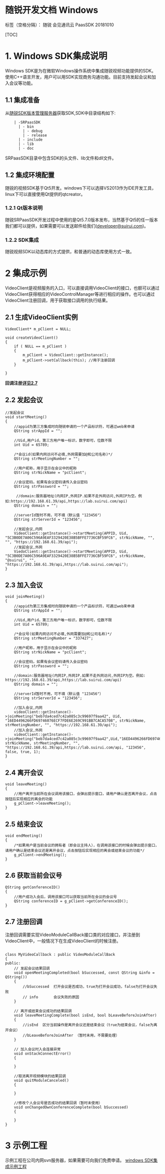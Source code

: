 ﻿# 随锐开发文档 Windows

标签（空格分隔）： 随锐 会见通讯云 PaasSDK 20181010

[TOC]

# 1. Windows SDK集成说明

Windows SDK是为在微软Windows操作系统中集成随锐视频功能提供的SDK。使用C++语言开发，用户可以用SDK实现商务沟通功能。目前支持发起会议和加入会议等功能。

## 1.1 集成准备
从[随锐SDK版本管理服务器](http://svn.suirui.com/svn/9-Install/06.SR-huijian/trunk/pc/SRPaasSDK)获取SDK,SDK中目录结构如下:

```
    | -SRPaasSDK
      | - bin
        | - debug
        | - release
      | - include
      | - lib
      | - doc
```
SRPaasSDK目录中包含SDK的头文件、lib文件和dll文件。

## 1.2 集成环境配置
随锐的视频SDK基于Qt5开发。windows下可以选择VS2013作为IDE开发工具，linux下可以直接使用Qt提供的qtcreator。

### 1.2.1 Qt版本说明
随锐SRPaasSDK开发过程中使用的是Qt5.7.0版本发布，当然基于Qt5的任一版本我们都可以提供，如果需要可以发送邮件给我们(developer@suirui.com)。

### 1.2.2 SDK集成
随锐视频SDK以动态库的方式提供，和普通的动态库使用方式一致。

# 2 集成示例
VideoClient是视频服务的入口，可以直接调用VideoClient的接口，也额可以通过VideoClient获得相应的VideoControlManager等进行相应的操作。也可以通过VideoClient注册回调，用于获取接口调用的执行结果。

## 2.1 生成VideoClient实例
```
VideoClient* m_pClient = NULL;

void createVideoClient()
{
	if ( NULL == m_pClient )
	{
	    m_pClient = VideoClient::getInstance();
	    m_pClient->setCallback(this); //用于注册回调
	}
	
}
```
**回调注册[详见2.7](#2.7)**

## 2.2 发起会议

```
//发起会议
void startMeeting()
{
	//appid为第三方集成时向随锐申请的一个产品标识符，可通过web来申请
	QString strAppId = "";
	
	//Uid,用户id，第三方用户唯一标识，数字即可，位数不限
	int Uid = 65789;
	
	/*会议id(如果内网访问不必填,外网需要加@和公司名称)*/
	QString strMeetingNumber = "";
	
	//用户昵称，用于显示在会议中的昵称
	QString strNickName = "pcClient";
	
	//会议密码，如果有会议密码请传入会议密码
	QString strPassword = "";
	
	 //domain:服务器地址(内网IP,外网IP.如果不走外网访问,外网IP为空。例如:https://192.168.61.39/api,https://lab.suirui.com/api)
	QString domain = "";
	
	//serverId暂时不用，可不填（默认值 "123456"）
	QString strServerId = "123456";
	
	//发起会议,内网
	VideoClient::getInstance()->startMeeting(APPID, Uid, "5C3B0DE7A06C596A9EAF3329420E38B5BFFE7736CBF59FC6", strNickName, "", "", "https://192.168.61.39/api");
	//发起会议,外网
	ViedoClient::getInstance()->startMeeting(APPID, Uid, "5C3B0DE7A06C596A9EAF3329420E38B5BFFE7736CBF59FC6", strNickName, "@suirui", "", "https://192.168.61.39/api,https://lab.suirui.com/api");
}
```
## 2.3 加入会议

```
void joinMeeting()
{
	//appid为第三方集成时向随锐申请的一个产品标识符，可通过web来申请
	QString strAppId = "";
	
	//Uid,用户id，第三方用户唯一标识，数字即可，位数不限
	int Uid = 65789;
	
	/*会议号(如果内网访问不必填,外网需要加@和公司名称)*/
	QString strMeetingNumber = "337427";
	
	//用户昵称，用于显示在会议中的昵称
	QString strNickName = "pcClient";
	
	//会议密码，如果有会议密码请传入会议密码
	QString strPassword = "";
	
	//domain:服务器地址(内网IP,外网IP.如果不走外网访问,外网IP为空。例如: https://192.168.61.39/api,https://lab.suirui.com/api)
	QString domain = "";
	
	//serverId暂时不用，可不填（默认值 "123456"）
	QString strServerId = "123456";
	
	//加入会议,内网
	videoClient::getInstance()->joinMeeting("beb7da4ced7c42a085c3c99697f9aa42", Uid, "16ED4496266FD69746076ECF7FDE6E269C991BB7CACA5708", strNickName, strMeetingNumber, "", "https://192.168.61.39/api");
	//加入会议,外网
	videoClient::getInstance()->joinMeeting("beb7da4ced7c42a085c3c99697f9aa42",Uid,"16ED4496266FD69746076ECF7FDE6E269C991BB7CACA5708", strNickName, strMeetingNumber, "", "https://192.168.61.39/api,https://lab.suirui.com/api, "123456", false, true, 1);
}
```
## 2.4 离开会议
```
void leaveMeeting()
{
    //用户离开当前所在会议调用该接口，会弹出提示窗口，请用户确认是否离开会议，点击按钮后实现相应的离会的功能
    g_pClient->leaveMeeting();
}
```

## 2.5 结束会议
```
void endMeeting()
{
    /*如果用户是当前会议的拥有者（即会议主持人），在调用该接口的时候会弹出提示窗口，请用户确认是结束会议还是离开会议，点击按钮后实现相应的离会或结束会议的功能*/
    g_pClient->endMeeting();
}
```
## 2.6 获取当前会议号

```
QString getConferenceID()
{
    //用户成功入会后，调用该接口可以获取当前所在会议的会议号
    QString conferenceID = g_pClient->getConferenceID();
}
```

## 2.7 <span id="2.7"></span>注册回调
注册回调需要实现VideoModuleCallBack接口类的对应接口，并注册到VideoClient中，一般情况下在生成VideoClient的时候注册。

```

class MyVideoCallback : public VideoModuleCallBack
{
public:
	// 发起会议结果回调
	void openMeetingCompleted(bool bSuccessed, const QString &info = QString())
	{
        //bSuccessed  打开会议是否成功，true为打开会议成功，false为打开会议失败
        // info       会议失败的原因
	}
	
	// 离开或结束会议成功的结果回调
	void leaveMeetingComplete(bool isEnd, bool bLeaveBeforeJoinAfter)
	{
        //isEnd  区分当前操作是离开会议还是结束会议（true为结束会议，false为离开会议） 
        //bLeaveBeforeJoinAfter （暂时未用，不需要处理）
	}
	
	// 加入会议时入会连接异常
	void onStackConnectError()
	{
        
	}
	
	//取消离开视频模块的结果回调
	void quitModuleCanceled()
	{

	}
	
	//修改个人会议号是否成功的结果回调（暂时未使用）
	void onChangedOwnConferenceComplete(bool bSuccessed)
	{

	}
}
```

# 3 示例工程
示例工程在公司内网svn服务器，如果需要可向我们免费申请。
[windows SDK集成示例工程](http://svn.suirui.com/svn/9-Install/06.SR-huijian/trunk/pc/SRPaasSDKDemo/)

